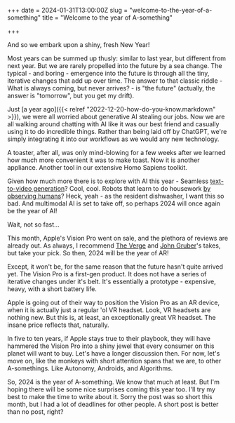 +++
date = 2024-01-31T13:00:00Z
slug = "welcome-to-the-year-of-a-something"
title = "Welcome to the year of A-something"

+++

And so we embark upon a shiny, fresh New Year!

Most years can be summed up thusly: similar to last year, but different from next year. But we are rarely propelled into the future by a sea change. The typical - and boring - emergence into the future is through all the tiny, iterative changes that add up over time. The answer to that classic riddle - What is always coming, but never arrives? - is "the future" (actually, the answer is "tomorrow", but you get my drift).

Just [a year ago]({{< relref "2022-12-20-how-do-you-know.markdown" >}}), we were all worried about generative AI stealing our jobs. Now we are all walking around chatting with AI like it was our best friend and casually using it to do incredible things. Rather than being laid off by ChatGPT, we're simply integrating it into our workflows as we would any new technology.

A toaster, after all, was only mind-blowing for a few weeks after we learned how much more convenient it was to make toast. Now it is another appliance. Another tool in our extensive Homo Sapiens toolkit.  

<!--more-->

Given how much more there is to explore with AI this year - Seamless [text-to-video generation](https://lumiere-video.github.io/)? Cool, cool. Robots that learn to do housework [by observing humans](https://www.wired.com/story/fast-forward-toyota-robots-learning-housework/)? Heck, yeah - as the resident dishwasher, I want this so bad. And multimodal AI is set to take off, so perhaps 2024 will once again be the year of AI!

Wait, not so fast...

This month, Apple's Vision Pro went on sale, and the plethora of reviews are already out. As always, I recommend [The Verge](https://www.theverge.com/24054862/apple-vision-pro-review-vr-ar-headset-features-price) and [John Gruber](https://daringfireball.net/2024/01/the_vision_pro)'s takes, but take your pick. So then, 2024 will be the year of AR!

Except, it won't be, for the same reason that the future hasn't quite arrived yet. The Vision Pro is a first-gen product. It does not have a series of iterative changes under it's belt. It's essentially a prototype - expensive, heavy, with a short battery life.

Apple is going out of their way to position the Vision Pro as an AR device, when it is actually just a regular 'ol VR headset. Look, VR headsets are nothing new. But this is, at least, an exceptionally great VR headset. The insane price reflects that, naturally.

In five to ten years, if Apple stays true to their playbook, they will have hammered the Vision Pro into a shiny jewel that every consumer on this planet will want to buy. Let's have a longer discussion then. For now, let's move on, like the monkeys with short attention spans that we are, to other A-somethings. Like Autonomy, Androids, and Algorithms.

So, 2024 is the year of A-something. We know that much at least. But I'm hoping there will be some nice surprises coming this year too. I'll try my best to make the time to write about it. Sorry the post was so short this month, but I had a lot of deadlines for other people. A short post is better than no post, right?
